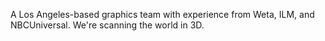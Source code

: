A Los Angeles-based graphics team with experience from Weta, ILM, and NBCUniversal. 
We're scanning the world in 3D.